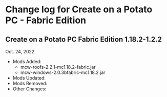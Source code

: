 # Change log for Create on a Potato PC - Fabric Edition

## Create on a Potato PC Fabric Edition 1.18.2-1.2.2
Oct. 24, 2022
- Mods Added: 
  - mcw-roofs-2.2.1-mc1.18.2-fabric.jar
  - mcw-windows-2.0.3bfabric-mc1.18.2.jar
- Mods Updated: 
- Mods Removed: 
- Other Changes: 